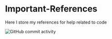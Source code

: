 # Important-References
Here I store my references for help related to code

![GitHub commit activity](https://img.shields.io/github/commit-activity/w/r-a-j/Important-References)

